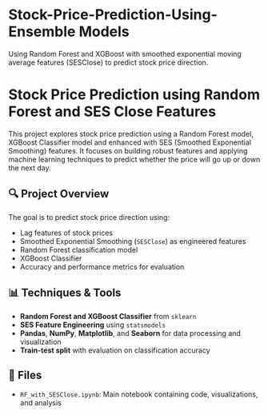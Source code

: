 # Stock-Price-Prediction-Using-Ensemble Models
Using Random Forest and XGBoost with smoothed exponential moving average features (SESClose) to predict stock price direction.

# Stock Price Prediction using Random Forest and SES Close Features

This project explores stock price prediction using a Random Forest model, XGBoost Classifier model and  enhanced with SES (Smoothed Exponential Smoothing) features. It focuses on building robust features and applying machine learning techniques to predict whether the price will go up or down the next day.

## 🔍 Project Overview

The goal is to predict stock price direction using:

- Lag features of stock prices
- Smoothed Exponential Smoothing (`SESClose`) as engineered features
- Random Forest classification model
- XGBoost Classifier
- Accuracy and performance metrics for evaluation

## 📊 Techniques & Tools

- **Random Forest and XGBoost Classifier** from `sklearn`
- **SES Feature Engineering** using `statsmodels`
- **Pandas**, **NumPy**, **Matplotlib**, and **Seaborn** for data processing and visualization
- **Train-test split** with evaluation on classification accuracy

## 📁 Files

- `RF_with_SESClose.ipynb`: Main notebook containing code, visualizations, and analysis
